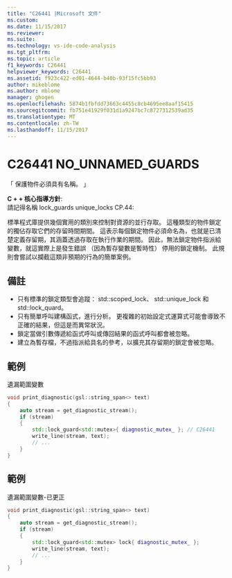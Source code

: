 ```yaml
---
title: "C26441 |Microsoft 文件"
ms.custom: 
ms.date: 11/15/2017
ms.reviewer: 
ms.suite: 
ms.technology: vs-ide-code-analysis
ms.tgt_pltfrm: 
ms.topic: article
f1_keywords: C26441
helpviewer_keywords: C26441
ms.assetid: f923c422-ed01-4644-b40b-93f15fc5bb93
author: mikeblome
ms.author: mblome
manager: ghogen
ms.openlocfilehash: 5874b1fbfdd73663c4455c8cb4695ee8aaf15415
ms.sourcegitcommit: fb751e41929f031d1a9247bc7c8727312539ad35
ms.translationtype: MT
ms.contentlocale: zh-TW
ms.lasthandoff: 11/15/2017
---
```

# <a name="c26441-nounnamedguards"></a>C26441 NO_UNNAMED_GUARDS
「 保護物件必須具有名稱。 」

**C + + 核心指導方針**:   
請記得名稱 lock_guards unique_locks CP.44:

標準程式庫提供幾個實用的類別來控制對資源的並行存取。 這種類型的物件鎖定的獨佔存取它們的存留時間期間。 這表示每個鎖定物件必須命名為，也就是已清楚定義存留期，其涵蓋透過存取在執行作業的期間。 因此，無法鎖定物件指派給變數，就這實際上是發生錯誤 （因為暫存變數是暫時性） 停用的鎖定機制。 此規則會嘗試以攔截這類非預期的行為的簡單案例。

## <a name="remarks"></a>備註    
 -  只有標準的鎖定類型會追蹤： std::scoped_lock、 std::unique_lock 和 std::lock_quard。
-  只有簡單呼叫建構函式，進行分析。 更複雜的初始設定式運算式可能會導致不正確的結果，但這是而異常狀況。
-  鎖定當做引數傳遞給函式呼叫或傳回結果的函式呼叫都會被忽略。
-  建立為暫存檔，不過指派給具名的參考，以擴充其存留期的鎖定會被忽略。
## <a name="example"></a>範例 
遺漏範圍變數

```cpp
void print_diagnostic(gsl::string_span<> text)
{
    auto stream = get_diagnostic_stream();
    if (stream)
    {
        std::lock_guard<std::mutex>{ diagnostic_mutex_ }; // C26441
        write_line(stream, text);
        // ...
    }
}
```

## <a name="example"></a>範例 
遺漏範圍變數-已更正

```cpp
void print_diagnostic(gsl::string_span<> text)
{
    auto stream = get_diagnostic_stream();
    if (stream)
    {
        std::lock_guard<std::mutex> lock{ diagnostic_mutex_ };
        write_line(stream, text);
        // ...
    }
}
```
